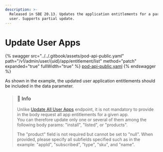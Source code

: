 ```yaml
---
description: >-
  Released in SBE 20.13. Updates the application entitlements for a particular
  user. Supports partial update.
---
```


# Update User Apps

{% swagger src="../../.gitbook/assets/pod-api-public.yaml" path="/v1/admin/user/{uid}/app/entitlement/list" method="patch" expanded="true" fullWidth="true" %}
[pod-api-public.yaml](../../.gitbook/assets/pod-api-public.yaml)
{% endswagger %}

As shown in the example, the updated user application entitlements should be included in the data parameter.

> ### 📘 Info
>
> Unlike [Update All User Apps](update-user-apps.md) endpoint, it is not mandatory to provide in the body request all app entitlements for a given app.\
> You can therefore update only one or several of them among the following body params: "install", "listed", or "products".
>
> The "product" field is not required but cannot be set to "null". When provided, please specify all subfields specified such as in the example: "appId", "subscribed", "type", "sku", and "name".
